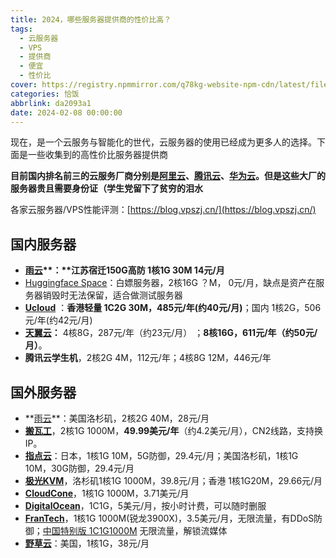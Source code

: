 ```yaml
---
title: 2024，哪些服务器提供商的性价比高？
tags:
  - 云服务器
  - VPS
  - 提供商
  - 便宜
  - 性价比
cover: https://registry.npmmirror.com/q78kg-website-npm-cdn/latest/files/115799920_p0.jpg
categories: 恰饭
abbrlink: da2093a1
date: 2024-02-08 00:00:00
---
```

现在，是一个云服务与智能化的世代，云服务器的使用已经成为更多人的选择。下面是一些收集到的高性价比服务器提供商

**目前国内排名前三的云服务厂商分别是[阿里云](https://www.aliyun.com/minisite/goods?taskPkg=yds2211&pkgSid=515005&recordId=4799648&userCode=jdjc69nf)、[腾讯云](https://cloud.tencent.com/act/cps/redirect?redirect=1040&cps_key=69aab81d20a9e10e5ad56107d5303535&spread_hash_key=382044a678827f5a526f5a6ee9b2925e&from=console)、[华为云](https://activity.huaweicloud.com/discount_area_v5/index.html?fromacct=da3c489a-decc-49d0-9226-f09b495965b7&utm_source=V1g3MDY4NTY=&utm_medium=cps&utm_campaign=201905)。但是这些大厂的服务器贵且需要身份证（学生党留下了贫穷的泪水**

各家云服务器/VPS性能评测：[https://blog.vpszj.cn/](https://blog.vpszj.cn/)

## 国内服务器

- **[雨云](https://www.rainyun.com/MTMwMjQy_)**：**江苏宿迁150G高防 1核1G 30M 14元/月**
- [Huggingface Space](https://huggingface.co/)：白嫖服务器，2核16G ？M， 0元/月，缺点是资产在服务器销毁时无法保留，适合做测试服务器
- **[Ucloud](https://www.ucloud.cn/)** ：**香港轻量 1C2G 30M，485元/年(约40元/月)**；国内 1核2G，506元/年(约42元/月)
- **[天翼云](https://www.ctyun.cn/)：** 4核8G，287元/年（约23元/月） ；**8核16G，611元/年（约50元/月）**。
- **腾讯云学生机**，2核2G 4M，112元/年；4核8G 12M，446元/年

## 国外服务器

- **[雨云](https://www.rainyun.com/MTMwMjQy_)**：美国洛杉矶，2核2G 40M，28元/月 
- **[搬瓦工](https://bandwagonhost.com/aff.php?aff=30630)**，2核1G 1000M，**49.99美元/年**（约4.2美元/月），CN2线路，支持换IP。
- **[指点云](https://www.zhidianyun.cn/)**：日本，1核1G 10M，5G防御，29.4元/月；美国洛杉矶，1核1G 10M，30G防御，29.4元/月
- **[极光KVM](https://kvm.yunserver.com/aff.php?aff=654)**，洛杉矶1核1G 1000M，39.8元/月；香港 1核1G20M，29.66元/月
- **[CloudCone](https://app.cloudcone.com.cn/?ref=4057)**，1核1G 1000M，3.71美元/月
- **[DigitalOcean](https://m.do.co/c/9828226c9d48)**，1C1G，5美元/月，按小时计费，可以随时删服
- **[FranTech](https://my.frantech.ca/aff.php?aff=2578)**，1核1G 1000M(锐龙3900X)，3.5美元/月，无限流量，有DDoS防御；[中国特别版 1C1G1000M](https://my.frantech.ca/aff.php?aff=2578&pid=1524) 无限流量，解锁流媒体
- **[野草云](https://my.yecaoyun.com/aff.php?aff=2280)**：美国，1核1G，38元/月